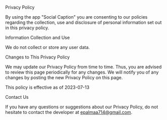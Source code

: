 Privacy Policy

By using the app "Social Caption" you are consenting to our policies regarding the collection, use and disclosure of personal information set out in this privacy policy.

Information Collection and Use

We do not collect or store any user data.

Changes to This Privacy Policy

We may update our Privacy Policy from time to time. Thus, you are advised to review this page periodically for any changes. We will notify you of any changes by posting the new Privacy Policy on this page.

This policy is effective as of 2023-07-13

Contact Us

If you have any questions or suggestions about our Privacy Policy, do not hesitate to contact the developer at epalmaa714@gmail.com.
